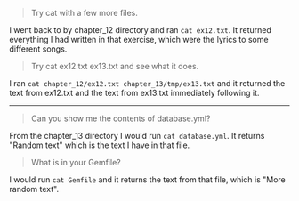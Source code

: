 > Try cat with a few more files.

I went back to by chapter_12 directory and ran `cat ex12.txt`.
It returned everything I had written in that exercise, which were the lyrics to some different songs.

> Try cat ex12.txt ex13.txt and see what it does.

I ran `cat chapter_12/ex12.txt chapter_13/tmp/ex13.txt` 
and it returned the text from ex12.txt and the text from ex13.txt immediately following it.

---

> Can you show me the contents of database.yml?

From the chapter_13 directory I would run `cat database.yml`.
It returns "Random text" which is the text I have in that file.

> What is in your Gemfile?

I would run `cat Gemfile` and it returns the text from that file, which is "More random text".